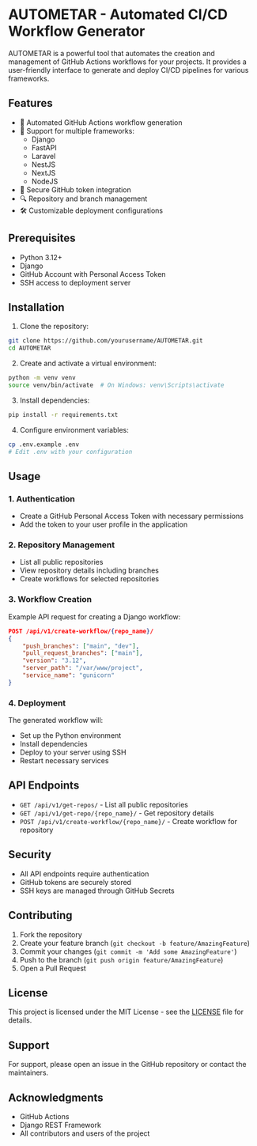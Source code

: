 # AUTOMETAR - Automated CI/CD Workflow Generator

AUTOMETAR is a powerful tool that automates the creation and management of GitHub Actions workflows for your projects. It provides a user-friendly interface to generate and deploy CI/CD pipelines for various frameworks.

## Features

- 🔄 Automated GitHub Actions workflow generation
- 🚀 Support for multiple frameworks:
  - Django
  - FastAPI
  - Laravel
  - NestJS
  - NextJS
  - NodeJS
- 🔐 Secure GitHub token integration
- 🔍 Repository and branch management
- 🛠️ Customizable deployment configurations

## Prerequisites

- Python 3.12+
- Django
- GitHub Account with Personal Access Token
- SSH access to deployment server

## Installation

1. Clone the repository:
```bash
git clone https://github.com/yourusername/AUTOMETAR.git
cd AUTOMETAR
```

2. Create and activate a virtual environment:
```bash
python -m venv venv
source venv/bin/activate  # On Windows: venv\Scripts\activate
```

3. Install dependencies:
```bash
pip install -r requirements.txt
```

4. Configure environment variables:
```bash
cp .env.example .env
# Edit .env with your configuration
```

## Usage

### 1. Authentication

- Create a GitHub Personal Access Token with necessary permissions
- Add the token to your user profile in the application

### 2. Repository Management

- List all public repositories
- View repository details including branches
- Create workflows for selected repositories

### 3. Workflow Creation

Example API request for creating a Django workflow:

```json
POST /api/v1/create-workflow/{repo_name}/
{
    "push_branches": ["main", "dev"],
    "pull_request_branches": ["main"],
    "version": "3.12",
    "server_path": "/var/www/project",
    "service_name": "gunicorn"
}
```

### 4. Deployment

The generated workflow will:
- Set up the Python environment
- Install dependencies
- Deploy to your server using SSH
- Restart necessary services

## API Endpoints

- `GET /api/v1/get-repos/` - List all public repositories
- `GET /api/v1/get-repo/{repo_name}/` - Get repository details
- `POST /api/v1/create-workflow/{repo_name}/` - Create workflow for repository

## Security

- All API endpoints require authentication
- GitHub tokens are securely stored
- SSH keys are managed through GitHub Secrets

## Contributing

1. Fork the repository
2. Create your feature branch (`git checkout -b feature/AmazingFeature`)
3. Commit your changes (`git commit -m 'Add some AmazingFeature'`)
4. Push to the branch (`git push origin feature/AmazingFeature`)
5. Open a Pull Request

## License

This project is licensed under the MIT License - see the [LICENSE](LICENSE) file for details.

## Support

For support, please open an issue in the GitHub repository or contact the maintainers.

## Acknowledgments

- GitHub Actions
- Django REST Framework
- All contributors and users of the project 